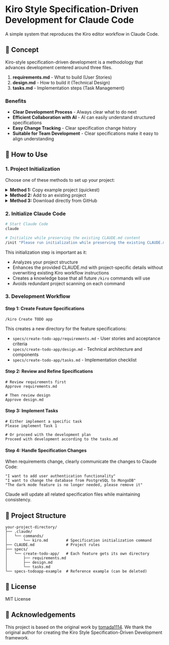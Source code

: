 # Kiro Style Specification-Driven Development for Claude Code

A simple system that reproduces the Kiro editor workflow in Claude Code.

## 🎯 Concept

Kiro-style specification-driven development is a methodology that advances development centered around three files.

1. **requirements.md** - What to build (User Stories)
2. **design.md** - How to build it (Technical Design)
3. **tasks.md** - Implementation steps (Task Management)

### Benefits

- **Clear Development Process** - Always clear what to do next
- **Efficient Collaboration with AI** - AI can easily understand structured specifications
- **Easy Change Tracking** - Clear specification change history
- **Suitable for Team Development** - Clear specifications make it easy to align understanding

## 🚀 How to Use

### 1. Project Initialization

Choose one of these methods to set up your project:

<details>
<summary><b>Method 1:</b> Copy example project (quickest)</summary>

```bash
cp -r example-project/ my-project/
cd my-project/
```
</details>

<details>
<summary><b>Method 2:</b> Add to an existing project</summary>

```bash
cd your-existing-project/
cp -r path/to/example-project/.claude .
cp -r path/to/example-project/specs .
cp path/to/example-project/CLAUDE.md .
```
</details>

<details>
<summary><b>Method 3:</b> Download directly from GitHub</summary>

```bash
# Using curl
curl -LO https://github.com/bizzkoot/kiro_style_claude_code/archive/refs/heads/main.zip
unzip main.zip

# Copy required files to your project directory
cp -r kiro_style_claude_code-main/example-project/.claude ./
cp -r kiro_style_claude_code-main/example-project/specs ./
cp kiro_style_claude_code-main/example-project/CLAUDE.md ./

# Clean up
rm -rf kiro_style_claude_code-main main.zip
```
</details>

### 2. Initialize Claude Code

```bash
# Start Claude Code
claude

# Initialize while preserving the existing CLAUDE.md content
/init "Please run initialization while preserving the existing CLAUDE.md content. Add project structure details without overwriting the Kiro workflow information."
```

This initialization step is important as it:
- Analyzes your project structure
- Enhances the provided CLAUDE.md with project-specific details without overwriting existing Kiro workflow instructions
- Creates a knowledge base that all future `/kiro` commands will use
- Avoids redundant project scanning on each command

### 3. Development Workflow

#### Step 1: Create Feature Specifications

```
/kiro Create TODO app
```

This creates a new directory for the feature specifications:
- `specs/create-todo-app/requirements.md` - User stories and acceptance criteria
- `specs/create-todo-app/design.md` - Technical architecture and components
- `specs/create-todo-app/tasks.md` - Implementation checklist

#### Step 2: Review and Refine Specifications

```
# Review requirements first
Approve requirements.md

# Then review design
Approve design.md
```

#### Step 3: Implement Tasks

```
# Either implement a specific task
Please implement Task 1

# Or proceed with the development plan
Proceed with development according to the tasks.md
```

#### Step 4: Handle Specification Changes

When requirements change, clearly communicate the changes to Claude Code:

```
"I want to add user authentication functionality"
"I want to change the database from PostgreSQL to MongoDB"
"The dark mode feature is no longer needed, please remove it"
```

Claude will update all related specification files while maintaining consistency.

## 📁 Project Structure

```
your-project-directory/
├── .claude/
│   └── commands/
│       └── kiro.md        # Specification initialization command
├── CLAUDE.md              # Project rules
├── specs/
│   └── create-todo-app/   # Each feature gets its own directory
│       ├── requirements.md
│       ├── design.md
│       └── tasks.md
└── specs-todoapp-example  # Reference example (can be deleted)
```

## 📝 License

MIT License

## 🙏 Acknowledgements

This project is based on the original work by [tomada1114](https://github.com/tomada1114/kiro_style_claude_code). We thank the original author for creating the Kiro Style Specification-Driven Development framework.
